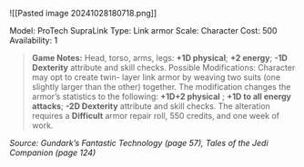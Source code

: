 ![[Pasted image 20241028180718.png]]

Model: ProTech SupraLink
Type: Link armor
Scale: Character
Cost: 500
Availability: 1

> **Game Notes:** 
> Head, torso, arms, legs: **+1D physical**; **+2 energy**; **-1D Dexterity** attribute and skill checks. Possible Modifications: Character may opt to create twin- layer link armor by weaving two suits (one slightly larger than the other) together. The modification changes the armor’s statistics to the following: **+1D+2 physical** ; **+1D to all energy attacks**; **-2D Dexterity** attribute and skill checks. The alteration requires a **Difficult** armor repair roll, 550 credits, and one week of work.

*Source: Gundark’s Fantastic Technology (page 57), Tales of the Jedi Companion (page 124)*